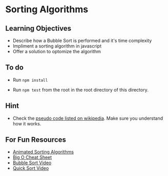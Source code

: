 # Sorting Algorithms

## Learning Objectives
* Describe how a Bubble Sort is performed and it's time complexity
* Impliment a sorting algorithm in javascript
* Offer a solution to optomize the algorithm

## To do

* Run `npm install`

* Run `npm test` from the root in the root directory of this directory.

## Hint
* Check the [pseudo code listed on wikipedia](http://en.wikipedia.org/wiki/Bubble_sort). Make sure you understand how it works.

## For Fun Resources
* [Animated Sorting Algorithms](http://www.sorting-algorithms.com/)
* [Big O Cheat Sheet](http://bigocheatsheet.com/)
* [Bubble Sort Video](http://www.youtube.com/watch?v=lyZQPjUT5B4)
* [Quick Sort Video](http://www.youtube.com/watch?v=ywWBy6J5gz8)

